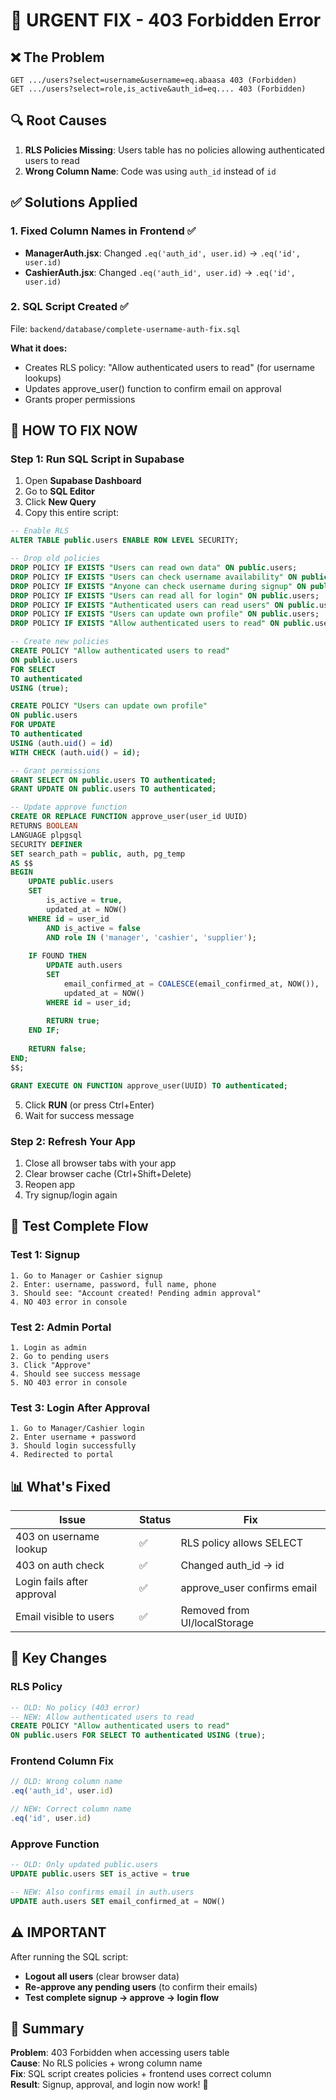 # 🚨 URGENT FIX - 403 Forbidden Error

## ❌ The Problem
```
GET .../users?select=username&username=eq.abaasa 403 (Forbidden)
GET .../users?select=role,is_active&auth_id=eq.... 403 (Forbidden)
```

## 🔍 Root Causes
1. **RLS Policies Missing**: Users table has no policies allowing authenticated users to read
2. **Wrong Column Name**: Code was using `auth_id` instead of `id`

## ✅ Solutions Applied

### 1. Fixed Column Names in Frontend ✅
- **ManagerAuth.jsx**: Changed `.eq('auth_id', user.id)` → `.eq('id', user.id)`
- **CashierAuth.jsx**: Changed `.eq('auth_id', user.id)` → `.eq('id', user.id)`

### 2. SQL Script Created ✅
File: `backend/database/complete-username-auth-fix.sql`

**What it does:**
- Creates RLS policy: "Allow authenticated users to read" (for username lookups)
- Updates approve_user() function to confirm email on approval
- Grants proper permissions

## 🚀 HOW TO FIX NOW

### Step 1: Run SQL Script in Supabase

1. Open **Supabase Dashboard**
2. Go to **SQL Editor**
3. Click **New Query**
4. Copy this entire script:

```sql
-- Enable RLS
ALTER TABLE public.users ENABLE ROW LEVEL SECURITY;

-- Drop old policies
DROP POLICY IF EXISTS "Users can read own data" ON public.users;
DROP POLICY IF EXISTS "Users can check username availability" ON public.users;
DROP POLICY IF EXISTS "Anyone can check username during signup" ON public.users;
DROP POLICY IF EXISTS "Users can read all for login" ON public.users;
DROP POLICY IF EXISTS "Authenticated users can read users" ON public.users;
DROP POLICY IF EXISTS "Users can update own profile" ON public.users;
DROP POLICY IF EXISTS "Allow authenticated users to read" ON public.users;

-- Create new policies
CREATE POLICY "Allow authenticated users to read"
ON public.users
FOR SELECT
TO authenticated
USING (true);

CREATE POLICY "Users can update own profile"
ON public.users
FOR UPDATE
TO authenticated
USING (auth.uid() = id)
WITH CHECK (auth.uid() = id);

-- Grant permissions
GRANT SELECT ON public.users TO authenticated;
GRANT UPDATE ON public.users TO authenticated;

-- Update approve function
CREATE OR REPLACE FUNCTION approve_user(user_id UUID)
RETURNS BOOLEAN
LANGUAGE plpgsql
SECURITY DEFINER
SET search_path = public, auth, pg_temp
AS $$
BEGIN
    UPDATE public.users
    SET 
        is_active = true,
        updated_at = NOW()
    WHERE id = user_id
        AND is_active = false
        AND role IN ('manager', 'cashier', 'supplier');
    
    IF FOUND THEN
        UPDATE auth.users
        SET 
            email_confirmed_at = COALESCE(email_confirmed_at, NOW()),
            updated_at = NOW()
        WHERE id = user_id;
        
        RETURN true;
    END IF;
    
    RETURN false;
END;
$$;

GRANT EXECUTE ON FUNCTION approve_user(UUID) TO authenticated;
```

5. Click **RUN** (or press Ctrl+Enter)
6. Wait for success message

### Step 2: Refresh Your App

1. Close all browser tabs with your app
2. Clear browser cache (Ctrl+Shift+Delete)
3. Reopen app
4. Try signup/login again

## 🧪 Test Complete Flow

### Test 1: Signup
```
1. Go to Manager or Cashier signup
2. Enter: username, password, full name, phone
3. Should see: "Account created! Pending admin approval"
4. NO 403 error in console
```

### Test 2: Admin Portal
```
1. Login as admin
2. Go to pending users
3. Click "Approve"
4. Should see success message
5. NO 403 error in console
```

### Test 3: Login After Approval
```
1. Go to Manager/Cashier login
2. Enter username + password
3. Should login successfully
4. Redirected to portal
```

## 📊 What's Fixed

| Issue | Status | Fix |
|-------|--------|-----|
| 403 on username lookup | ✅ | RLS policy allows SELECT |
| 403 on auth check | ✅ | Changed auth_id → id |
| Login fails after approval | ✅ | approve_user confirms email |
| Email visible to users | ✅ | Removed from UI/localStorage |

## 🔑 Key Changes

### RLS Policy
```sql
-- OLD: No policy (403 error)
-- NEW: Allow authenticated users to read
CREATE POLICY "Allow authenticated users to read"
ON public.users FOR SELECT TO authenticated USING (true);
```

### Frontend Column Fix
```javascript
// OLD: Wrong column name
.eq('auth_id', user.id)

// NEW: Correct column name
.eq('id', user.id)
```

### Approve Function
```sql
-- OLD: Only updated public.users
UPDATE public.users SET is_active = true

-- NEW: Also confirms email in auth.users
UPDATE auth.users SET email_confirmed_at = NOW()
```

## ⚠️ IMPORTANT

After running the SQL script:
- **Logout all users** (clear browser data)
- **Re-approve any pending users** (to confirm their emails)
- **Test complete signup → approve → login flow**

## 📝 Summary

**Problem**: 403 Forbidden when accessing users table  
**Cause**: No RLS policies + wrong column name  
**Fix**: SQL script creates policies + frontend uses correct column  
**Result**: Signup, approval, and login now work! 🎉
